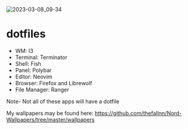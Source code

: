 ![2023-03-08_09-34](https://user-images.githubusercontent.com/75047141/223741090-144df0ce-4676-44ea-86a4-16eff48b7f1c.png)

# dotfiles
- WM: I3
- Terminal: Terminator
- Shell: Fish
- Panel: Polybar
- Editor: Neovim
- Browser: Firefox and Librewolf
- File Manager: Ranger

Note- Not all of these apps will have a dotfile

My wallpapers may be found here: https://github.com/thefallnn/Nord-Wallpapers/tree/master/wallpapers
